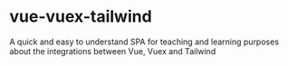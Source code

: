 # vue-vuex-tailwind
A quick and easy to understand SPA for teaching and learning purposes about the integrations between Vue, Vuex and Tailwind
